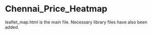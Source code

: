 # Chennai_Price_Heatmap

leaflet_map.html is the main file.
Necessary library files have also been added.
